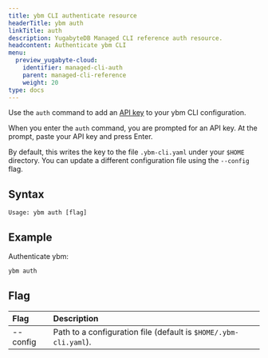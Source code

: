```yaml
---
title: ybm CLI authenticate resource
headerTitle: ybm auth
linkTitle: auth
description: YugabyteDB Managed CLI reference auth resource.
headcontent: Authenticate ybm CLI
menu:
  preview_yugabyte-cloud:
    identifier: managed-cli-auth
    parent: managed-cli-reference
    weight: 20
type: docs
---
```


Use the `auth` command to add an [API key](../../../managed-apikeys/) to your ybm CLI configuration.

When you enter the `auth` command, you are prompted for an API key. At the prompt, paste your API key and press Enter.

By default, this writes the key to the file `.ybm-cli.yaml` under your `$HOME` directory. You can update a different configuration file using the `--config` flag.

## Syntax

```text
Usage: ybm auth [flag]
```

## Example

Authenticate ybm:

```sh
ybm auth
```

## Flag

| Flag | Description |
| :--- | :--- |
| --config | Path to a configuration file (default is `$HOME/.ybm-cli.yaml`). |
